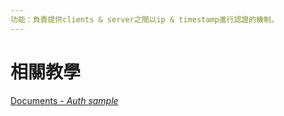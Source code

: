 ```yaml
---
功能：負責提供clients & server之間以ip & timestamp進行認證的機制。
---
```

# 相關教學
[Documents - *Auth sample*](./AUTH_README.md) 
